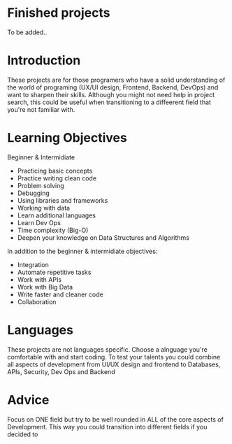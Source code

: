 # Finished projects
To be added..

# Introduction
These projects are for those programers who have a solid understanding of the world of programing (UX/UI design, Frontend, Backend, DevOps) and want to sharpen their skills. Although you might not need help in project search, this could be useful when transitioning to a diffeerent field that you're not familiar with.

# Learning Objectives

Beginner & Intermidiate
- Practicing basic concepts 
- Practice writing clean code 
- Problem solving 
- Debugging
- Using libraries and frameworks
- Working with data
- Learn additional languages
- Learn Dev Ops
- Time complexity (Big-O)
- Deepen your knowledge on Data Structures and Algorithms

In addition to the beginner & intermidiate objectives:
- Integration 
- Automate repetitive tasks
- Work with APIs
- Work with Big Data
- Write faster and cleaner code
- Collaboration 

# Languages
These projects are not languages specific. Choose a alnguage you're comfortable with and start coding. To test your talents you could combine all aspects of development from UI/UX design and frontend to Databases, APIs, Security, Dev Ops and Backend

# Advice
Focus on ONE field but try to be well rounded in ALL of the core aspects of Development. This way you could transition into different fields if you decided to 
